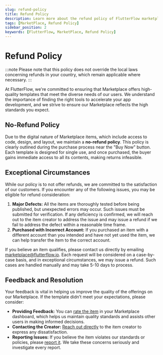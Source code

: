 ```yaml
---
slug: refund-policy
title: Refund Policy
description: Learn more about the refund policy of FlutterFlow marketplace.
tags: [MarketPlace, Refund Policy]
sidebar_position: 2
keywords: [FlutterFlow, MarketPlace, Refund Policy]
---
```


# Refund Policy

:::note
Please note that this policy does not override the local laws concerning refunds in your country, which remain applicable where necessary.
:::

At FlutterFlow, we're committed to ensuring that Marketplace offers high-quality templates that meet the diverse needs of our users. We understand the importance of finding the right tools to accelerate your app development, and we strive to ensure our Marketplace reflects the high standards you expect.

## No-Refund Policy

Due to the digital nature of Marketplace items, which include access to code, design, and layout, we maintain a **no-refund policy**. This policy is clearly outlined during the purchase process near the "Buy Now" button. Each template is designed for single use, and once purchased, the buyer gains immediate access to all its contents, making returns infeasible.

## Exceptional Circumstances

While our policy is to not offer refunds, we are committed to the satisfaction of our customers. If you encounter any of the following issues, you may be eligible for refund consideration:

1. **Major Defects:** All the items are thoroughly tested before being published, but unexpected errors may occur. Such issues must be submitted for verification. If any deficiency is confirmed, we will reach out to the item creator to address the issue and may issue a refund if we fail to address the defect within a reasonable time frame.
2. **Purchased with Incorrect Account:** If you purchased an item with a different account than you intended and have not yet used the item, we can help transfer the item to the correct account.

If you believe an item qualifies, please contact us directly by emailing [marketplace@flutterflow.io](mailto:marketplace@flutterflow.io). Each request will be considered on a case-by-case basis, and in exceptional circumstances, we may issue a refund. Such cases are handled manually and may take 5-10 days to process.

## Feedback and Resolution

Your feedback is vital in helping us improve the quality of the offerings on our Marketplace. If the template didn’t meet your expectations, please consider:

- **Providing Feedback:** You can [rate the item](submit-feedback.md#rate-an-item) in your Marketplace dashboard, which helps us maintain quality standards and assists other users in making informed decisions.
- **Contacting the Creator:** [Reach out directly](submit-feedback.md#contact-the-item-creator) to the item creator to express any dissatisfaction.
- **Reporting Issues:** If you believe the item violates our standards or policies, please [report it](submit-feedback.md#report-an-item). We take these concerns seriously and investigate every report.